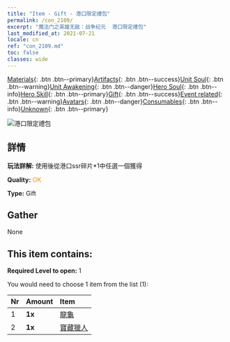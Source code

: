 ```yaml
---
title: "Item - Gift - 港口限定禮包"
permalink: /con_2109/
excerpt: "魔法门之英雄无敌：战争纪元  港口限定禮包"
last_modified_at: 2021-07-21
locale: cn
ref: "con_2109.md"
toc: false
classes: wide
---
```

 [Materials](/ItemsCN/){: .btn .btn--primary}[Artifacts](/ItemsCN/Artifacts/){: .btn .btn--success}[Unit Soul](/ItemsCN/UnitSoul/){: .btn .btn--warning}[Unit Awakening](/ItemsCN/UnitAwakening/){: .btn .btn--danger}[Hero Soul](/ItemsCN/HeroSoul/){: .btn .btn--info}[Hero Skill](/ItemsCN/HeroSkill/){: .btn .btn--primary}[Gift](/ItemsCN/Gift/){: .btn .btn--success}[Event related](/ItemsCN/Events/){: .btn .btn--warning}[Avatars](/ItemsCN/Avatars/){: .btn .btn--danger}[Consumables](/ItemsCN/Consumables/){: .btn .btn--info}[Unknown](/ItemsCN/Unknown/){: .btn .btn--primary}

 ![港口限定禮包](/images/t/i_994010.png)

## 詳情
 **玩法詳解:** 使用後從港口ssr碎片*1中任選一個獲得

 **Quality:** <span style="color: #FF8C00">OK</span>

 **Type:** Gift

## Gather

  None

## This item contains:

 **Required Level to open:** 1

 You would need to choose 1 item from the list (1):

  | Nr | Amount |     Item    |
  |:---|:-------|:------------|
  | 1 |  **1x** | [龍龜](/cn/Items/unt_278/) |  | 
  | 2 |  **1x** | [寶藏獵人](/cn/Items/unt_274/) |  | 
